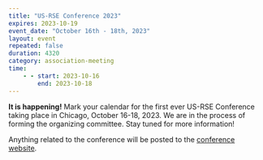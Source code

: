 ```yaml
---
title: "US-RSE Conference 2023"
expires: 2023-10-19
event_date: "October 16th - 18th, 2023"
layout: event
repeated: false
duration: 4320
category: association-meeting
time:
    - - start: 2023-10-16
        end: 2023-10-18
---
```


**It is happening!** Mark your calendar for the first ever US-RSE Conference taking place in Chicago, October 16-18, 2023. We are in the process of forming the organizing committee. Stay tuned for more information! 

Anything related to the conference will be posted to the [conference website](https://us-rse.org/usrse23/).

